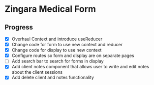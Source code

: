 # Zingara Medical Form

## Progress

- [X] Overhaul Context and introduce useReducer
- [X] Change code for form to use new context and reducer
- [X] Change code for display to use new context
- [X] Configure routes so form and display are on separate pages
- [ ] Add search bar to search for forms in display
- [X] Add client notes component that allows user to write and edit notes about the client sessions
- [X] Add delete client and notes functionality